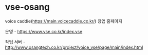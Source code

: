 # vse-osang
voice caddie(https://main.voicecaddie.co.kr/) 창업 홈페이지

운영 - https://www.vse.co.kr/index.vse </br>

작업 서버 - http://www.osangtech.co.kr/project/voice_vse/page/main/index.html
